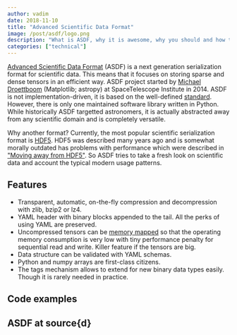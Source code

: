 ```yaml
---
author: vadim
date: 2018-11-10
title: "Advanced Scientific Data Format"
image: /post/asdf/logo.png
description: "What is ASDF, why it is awesome, why you should and how to use it. ASDF in source{d} projects."
categories: ["technical"]
---
```


[Advanced Scientific Data Format](https://github.com/spacetelescope/asdf) (ASDF)
is a next generation serialization format for scientific data. This means that
it focuses on storing sparse and dense tensors in an efficient way.
ASDF project started by [Michael Droettboom](https://github.com/mdboom) (Matplotlib; astropy)
at SpaceTelescope Institute in 2014. ASDF is not implementation-driven, it is based on
the well-defined [standard](https://asdf-standard.readthedocs.io/en/latest/).
However, there is only one maintained software library written in Python.
While historically ASDF targetted astronomers, it is actually abstracted away
from any scientific domain and is completely versatile.

Why another format? Currently, the most popular scientific serialization
format is [HDF5](https://support.hdfgroup.org/HDF5/). HDF5 was described many years
ago and is somewhat morally outdated has problems with performance which were
described in ["Moving away from HDF5"](https://cyrille.rossant.net/moving-away-hdf5/).
So ASDF tries to take a fresh look on scientific data and account the typical
modern usage patterns.

## Features

* Transparent, automatic, on-the-fly compression and decompression with zlib, bzip2 or lz4.
* YAML header with binary blocks appended to the tail. All the perks of using YAML are preserved.
* Uncompressed tensors can be [memory mapped](https://en.wikipedia.org/wiki/Memory-mapped_file) so that the operating memory consumption is very low with tiny performance penalty for sequential read and write. Killer feature if the tensors are big.
* Data structure can be validated with YAML schemas.
* Python and numpy arrays are first-class citizens.
* The tags mechanism allows to extend for new binary data types easily. Though it is rarely needed in practice.

## Code examples

## ASDF at source{d}